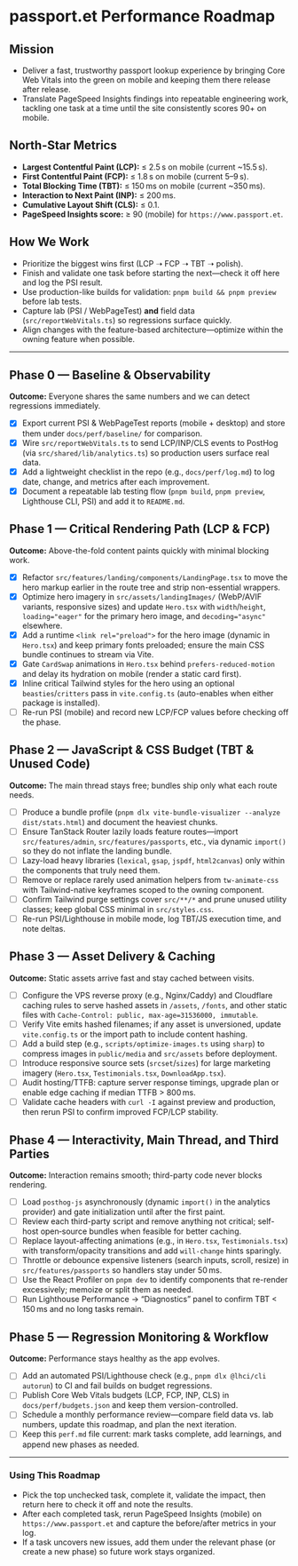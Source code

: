 # passport.et Performance Roadmap

## Mission

- Deliver a fast, trustworthy passport lookup experience by bringing Core Web Vitals into the green on mobile and keeping them there release after release.
- Translate PageSpeed Insights findings into repeatable engineering work, tackling one task at a time until the site consistently scores 90+ on mobile.

## North-Star Metrics

- **Largest Contentful Paint (LCP):** ≤ 2.5 s on mobile (current ~15.5 s).
- **First Contentful Paint (FCP):** ≤ 1.8 s on mobile (current 5–9 s).
- **Total Blocking Time (TBT):** ≤ 150 ms on mobile (current ~350 ms).
- **Interaction to Next Paint (INP):** ≤ 200 ms.
- **Cumulative Layout Shift (CLS):** ≤ 0.1.
- **PageSpeed Insights score:** ≥ 90 (mobile) for `https://www.passport.et`.

## How We Work

- Prioritize the biggest wins first (LCP ➝ FCP ➝ TBT ➝ polish).
- Finish and validate one task before starting the next—check it off here and log the PSI result.
- Use production-like builds for validation: `pnpm build && pnpm preview` before lab tests.
- Capture lab (PSI / WebPageTest) **and** field data (`src/reportWebVitals.ts`) so regressions surface quickly.
- Align changes with the feature-based architecture—optimize within the owning feature when possible.

---

## Phase 0 — Baseline & Observability

**Outcome:** Everyone shares the same numbers and we can detect regressions immediately.

- [x] Export current PSI & WebPageTest reports (mobile + desktop) and store them under `docs/perf/baseline/` for comparison.
- [x] Wire `src/reportWebVitals.ts` to send LCP/INP/CLS events to PostHog (via `src/shared/lib/analytics.ts`) so production users surface real data.
- [x] Add a lightweight checklist in the repo (e.g., `docs/perf/log.md`) to log date, change, and metrics after each improvement.
- [x] Document a repeatable lab testing flow (`pnpm build`, `pnpm preview`, Lighthouse CLI, PSI) and add it to `README.md`.

## Phase 1 — Critical Rendering Path (LCP & FCP)

**Outcome:** Above-the-fold content paints quickly with minimal blocking work.

- [x] Refactor `src/features/landing/components/LandingPage.tsx` to move the hero markup earlier in the route tree and strip non-essential wrappers.
- [x] Optimize hero imagery in `src/assets/landingImages/` (WebP/AVIF variants, responsive sizes) and update `Hero.tsx` with `width`/`height`, `loading="eager"` for the primary hero image, and `decoding="async"` elsewhere.
- [x] Add a runtime `<link rel="preload">` for the hero image (dynamic in `Hero.tsx`) and keep primary fonts preloaded; ensure the main CSS bundle continues to stream via Vite.
- [x] Gate `CardSwap` animations in `Hero.tsx` behind `prefers-reduced-motion` and delay its hydration on mobile (render a static card first).
- [x] Inline critical Tailwind styles for the hero using an optional `beasties`/`critters` pass in `vite.config.ts` (auto-enables when either package is installed).
- [ ] Re-run PSI (mobile) and record new LCP/FCP values before checking off the phase.

## Phase 2 — JavaScript & CSS Budget (TBT & Unused Code)

**Outcome:** The main thread stays free; bundles ship only what each route needs.

- [ ] Produce a bundle profile (`pnpm dlx vite-bundle-visualizer --analyze dist/stats.html`) and document the heaviest chunks.
- [ ] Ensure TanStack Router lazily loads feature routes—import `src/features/admin`, `src/features/passports`, etc., via dynamic `import()` so they do not inflate the landing bundle.
- [ ] Lazy-load heavy libraries (`lexical`, `gsap`, `jspdf`, `html2canvas`) only within the components that truly need them.
- [ ] Remove or replace rarely used animation helpers from `tw-animate-css` with Tailwind-native keyframes scoped to the owning component.
- [ ] Confirm Tailwind purge settings cover `src/**/*` and prune unused utility classes; keep global CSS minimal in `src/styles.css`.
- [ ] Re-run PSI/Lighthouse in mobile mode, log TBT/JS execution time, and note deltas.

## Phase 3 — Asset Delivery & Caching

**Outcome:** Static assets arrive fast and stay cached between visits.

- [ ] Configure the VPS reverse proxy (e.g., Nginx/Caddy) and Cloudflare caching rules to serve hashed assets in `/assets`, `/fonts`, and other static files with `Cache-Control: public, max-age=31536000, immutable`.
- [ ] Verify Vite emits hashed filenames; if any asset is unversioned, update `vite.config.ts` or the import path to include content hashing.
- [ ] Add a build step (e.g., `scripts/optimize-images.ts` using `sharp`) to compress images in `public/media` and `src/assets` before deployment.
- [ ] Introduce responsive source sets (`srcset`/`sizes`) for large marketing imagery (`Hero.tsx`, `Testimonials.tsx`, `DownloadApp.tsx`).
- [ ] Audit hosting/TTFB: capture server response timings, upgrade plan or enable edge caching if median TTFB > 800 ms.
- [ ] Validate cache headers with `curl -I` against preview and production, then rerun PSI to confirm improved FCP/LCP stability.

## Phase 4 — Interactivity, Main Thread, and Third Parties

**Outcome:** Interaction remains smooth; third-party code never blocks rendering.

- [ ] Load `posthog-js` asynchronously (dynamic `import()` in the analytics provider) and gate initialization until after the first paint.
- [ ] Review each third-party script and remove anything not critical; self-host open‑source bundles when feasible for better caching.
- [ ] Replace layout-affecting animations (e.g., in `Hero.tsx`, `Testimonials.tsx`) with transform/opacity transitions and add `will-change` hints sparingly.
- [ ] Throttle or debounce expensive listeners (search inputs, scroll, resize) in `src/features/passports` so handlers stay under 50 ms.
- [ ] Use the React Profiler on `pnpm dev` to identify components that re-render excessively; memoize or split them as needed.
- [ ] Run Lighthouse Performance → “Diagnostics” panel to confirm TBT < 150 ms and no long tasks remain.

## Phase 5 — Regression Monitoring & Workflow

**Outcome:** Performance stays healthy as the app evolves.

- [ ] Add an automated PSI/Lighthouse check (e.g., `pnpm dlx @lhci/cli autorun`) to CI and fail builds on budget regressions.
- [ ] Publish Core Web Vitals budgets (LCP, FCP, INP, CLS) in `docs/perf/budgets.json` and keep them version-controlled.
- [ ] Schedule a monthly performance review—compare field data vs. lab numbers, update this roadmap, and plan the next iteration.
- [ ] Keep this `perf.md` file current: mark tasks complete, add learnings, and append new phases as needed.

---

### Using This Roadmap

- Pick the top unchecked task, complete it, validate the impact, then return here to check it off and note the results.
- After each completed task, rerun PageSpeed Insights (mobile) on `https://www.passport.et` and capture the before/after metrics in your log.
- If a task uncovers new issues, add them under the relevant phase (or create a new phase) so future work stays organized.
